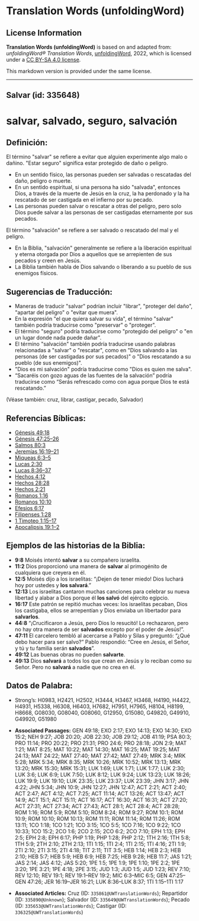 # Translation Words (unfoldingWord)

## License Information

**Translation Words (unfoldingWord)** is based on and adapted from: _unfoldingWord® Translation Words_, [unfoldingWord](https://unfoldingword.org/utw), 2022, which is licensed under a [CC BY-SA 4.0 license](https://creativecommons.org/licenses/by-sa/4.0/legalcode.en).

This markdown version is provided under the same license.



--------------------------------

## Salvar (id: 335648)

salvar, salvado, seguro, salvación
==================================

Definición:
-----------

El término "salvar" se refiere a evitar que alguien experimente algo malo o dañino. "Estar seguro" significa estar protegido de daño o peligro.

* En un sentido físico, las personas pueden ser salvadas o rescatadas del daño, peligro o muerte.
* En un sentido espiritual, si una persona ha sido "salvada", entonces Dios, a través de la muerte de Jesús en la cruz, la ha perdonado y la ha rescatado de ser castigada en el infierno por su pecado.
* Las personas pueden salvar o rescatar a otras del peligro, pero solo Dios puede salvar a las personas de ser castigadas eternamente por sus pecados.

El término "salvación" se refiere a ser salvado o rescatado del mal y el peligro.

* En la Biblia, "salvación" generalmente se refiere a la liberación espiritual y eterna otorgada por Dios a aquellos que se arrepienten de sus pecados y creen en Jesús.
* La Biblia también habla de Dios salvando o liberando a su pueblo de sus enemigos físicos.

Sugerencias de Traducción:
--------------------------

* Maneras de traducir "salvar" podrían incluir "librar", "proteger del daño", "apartar del peligro" o "evitar que muera".
* En la expresión "el que quiera salvar su vida", el término "salvar" también podría traducirse como "preservar" o "proteger".
* El término "seguro" podría traducirse como "protegido del peligro" o "en un lugar donde nada puede dañar".
* El término "salvación" también podría traducirse usando palabras relacionadas a "salvar" o "rescatar", como en "Dios salvando a las personas (de ser castigadas por sus pecados)" o "Dios rescatando a su pueblo (de sus enemigos)".
* "Dios es mi salvación" podría traducirse como "Dios es quien me salva".
* “Sacaréis con gozo aguas de las fuentes de la salvación” podría traducirse como “Serás refrescado como con agua porque Dios te está rescatando.”

(Véase también: cruz, librar, castigar, pecado, Salvador)

Referencias Bíblicas:
---------------------

* [Génesis 49:18](https://ref.ly/Gen49:18)
* [Génesis 47:25–26](https://ref.ly/Gen47:25-Gen47:26)
* [Salmos 80:3](https://ref.ly/Ps80:3)
* [Jeremías 16:19–21](https://ref.ly/Jer16:19-Jer16:21)
* [Miqueas 6:3–5](https://ref.ly/Mic6:3-Mic6:5)
* [Lucas 2:30](https://ref.ly/Luke2:30)
* [Lucas 8:36–37](https://ref.ly/Luke8:36-Luke8:37)
* [Hechos 4:12](https://ref.ly/Acts4:12)
* [Hechos 28:28](https://ref.ly/Acts28:28)
* [Hechos 2:21](https://ref.ly/Acts2:21)
* [Romanos 1:16](https://ref.ly/Rom1:16)
* [Romanos 10:10](https://ref.ly/Rom10:10)
* [Efesios 6:17](https://ref.ly/Eph6:17)
* [Filipenses 1:28](https://ref.ly/Phil1:28)
* [1 Timoteo 1:15–17](https://ref.ly/1Tim1:15-1Tim1:17)
* [Apocalipsis 19:1–2](https://ref.ly/Rev19:1-Rev19:2)

Ejemplos de las historias de la Biblia:
---------------------------------------

* **9:8** Moisés intentó **salvar** a su compañero israelita.
* **11:2** Dios proporcionó una manera de **salvar** al primogénito de cualquiera que creyera en él.
* **12:5** Moisés dijo a los israelitas: “¡Dejen de tener miedo! Dios luchará hoy por ustedes y **los salvará**.”
* **12:13** Los israelitas cantaron muchas canciones para celebrar su nueva libertad y alabar a Dios porque él **los salvó** del ejército egipcio.
* **16:17** Este patrón se repitió muchas veces: los israelitas pecaban, Dios los castigaba, ellos se arrepentían y Dios enviaba un libertador para **salvarlos**.
* **44:8** “¡Crucificaron a Jesús, pero Dios lo resucitó! Lo rechazaron, pero no hay otra manera de ser **salvados** excepto por el poder de Jesús!”.
* **47:11** El carcelero tembló al acercarse a Pablo y Silas y preguntó: “¿Qué debo hacer para ser salvo?” Pablo respondió: “Cree en Jesús, el Señor, y tú y tu familia serán **salvados**”.
* **49:12** Las buenas obras no pueden **salvarte**.
* **49:13** Dios **salvará** a todos los que crean en Jesús y lo reciban como su Señor. Pero no **salvará** a nadie que no crea en él.

Datos de Palabra:
-----------------

* Strong’s: H0983, H2421, H2502, H3444, H3467, H3468, H4190, H4422, H4931, H5338, H6308, H6403, H7682, H7951, H7965, H8104, H8199, H8668, G08030, G08040, G08060, G12950, G15080, G49820, G49910, G49920, G51980

* **Associated Passages:** GEN 49:18; EXO 2:17; EXO 14:13; EXO 14:30; EXO 15:2; NEH 9:27; JOB 20:20; JOB 22:30; JOB 29:12; JOB 41:19; PSA 80:3; PRO 11:14; PRO 20:22; PRO 21:31; PRO 24:6; PRO 28:18; JON 2:9; MAT 1:21; MAT 8:25; MAT 10:22; MAT 14:30; MAT 16:25; MAT 19:25; MAT 24:13; MAT 24:22; MAT 27:40; MAT 27:42; MAT 27:49; MRK 3:4; MRK 5:28; MRK 5:34; MRK 8:35; MRK 10:26; MRK 10:52; MRK 13:13; MRK 13:20; MRK 15:30; MRK 15:31; LUK 1:69; LUK 1:71; LUK 1:77; LUK 2:30; LUK 3:6; LUK 6:9; LUK 7:50; LUK 8:12; LUK 9:24; LUK 13:23; LUK 18:26; LUK 19:9; LUK 19:10; LUK 23:35; LUK 23:37; LUK 23:39; JHN 3:17; JHN 4:22; JHN 5:34; JHN 10:9; JHN 12:27; JHN 12:47; ACT 2:21; ACT 2:40; ACT 2:47; ACT 4:12; ACT 7:25; ACT 11:14; ACT 13:26; ACT 13:47; ACT 14:9; ACT 15:1; ACT 15:11; ACT 16:17; ACT 16:30; ACT 16:31; ACT 27:20; ACT 27:31; ACT 27:34; ACT 27:43; ACT 28:1; ACT 28:4; ACT 28:28; ROM 1:16; ROM 5:9; ROM 5:10; ROM 8:24; ROM 9:27; ROM 10:1; ROM 10:9; ROM 10:10; ROM 10:13; ROM 11:11; ROM 11:14; ROM 11:26; ROM 13:11; 1CO 1:18; 1CO 1:21; 1CO 3:15; 1CO 5:5; 1CO 7:16; 1CO 9:22; 1CO 10:33; 1CO 15:2; 2CO 1:6; 2CO 2:15; 2CO 6:2; 2CO 7:10; EPH 1:13; EPH 2:5; EPH 2:8; EPH 6:17; PHP 1:19; PHP 1:28; PHP 2:12; 1TH 2:16; 1TH 5:8; 1TH 5:9; 2TH 2:10; 2TH 2:13; 1TI 1:15; 1TI 2:4; 1TI 2:15; 1TI 4:16; 2TI 1:9; 2TI 2:10; 2TI 3:15; 2TI 4:18; TIT 2:11; TIT 3:5; HEB 1:14; HEB 2:3; HEB 2:10; HEB 5:7; HEB 5:9; HEB 6:9; HEB 7:25; HEB 9:28; HEB 11:7; JAS 1:21; JAS 2:14; JAS 4:12; JAS 5:20; 1PE 1:5; 1PE 1:9; 1PE 1:10; 1PE 2:2; 1PE 3:20; 1PE 3:21; 1PE 4:18; 2PE 3:15; JUD 1:3; JUD 1:5; JUD 1:23; REV 7:10; REV 12:10; REV 19:1; REV 19:1–REV 19:2; MIC 6:3–MIC 6:5; GEN 47:25–GEN 47:26; JER 16:19–JER 16:21; LUK 8:36–LUK 8:37; 1TI 1:15–1TI 1:17
* **Associated Articles:** Cruz (ID: `335861@UWTranslationWords`); Repartidor (ID: `335890@Unknown`); Salvador (ID: `335649@UWTranslationWords`); Pecado (ID: `335653@UWTranslationWords`); Castigar (ID: `336325@UWTranslationWords`)


